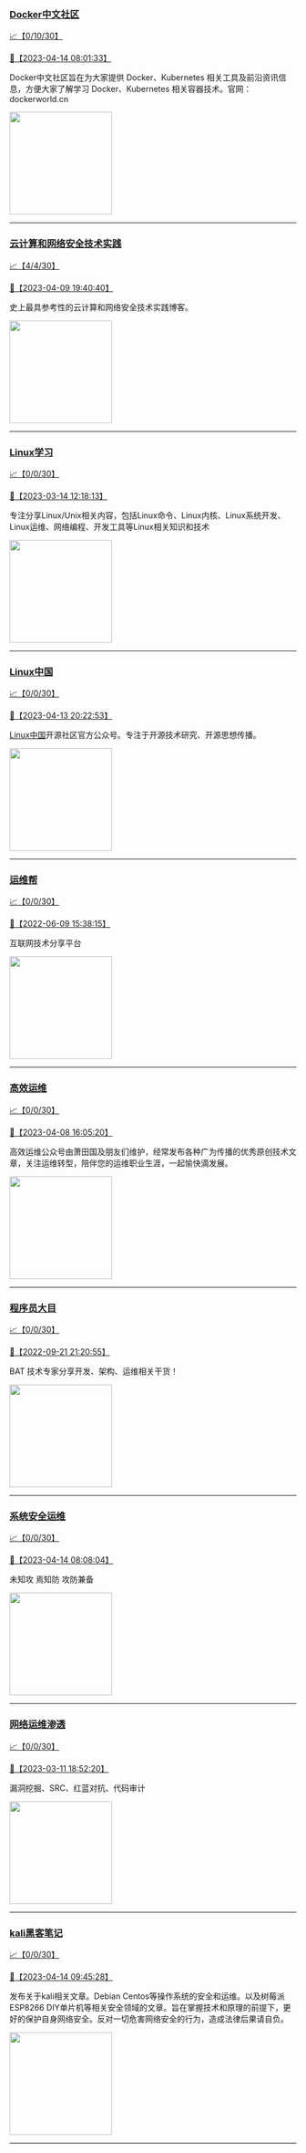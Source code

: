 
### [Docker中文社区](http://wechat.doonsec.com/wechat_echarts/?biz=MzI1NzI5NDM4Mw==)

[:chart_with_upwards_trend:【0/10/30】](http://wechat.doonsec.com/wechat_echarts/?biz=MzI1NzI5NDM4Mw==)

[:camera_flash:【2023-04-14 08:01:33】](https://mp.weixin.qq.com/s?__biz=MzI1NzI5NDM4Mw==&mid=2247494912&idx=1&sn=fa12d1cc73c5424d461cbbd7440b96f5&chksm=ea1b0440dd6c8d56550c99d5876dde284fa802e6e1e1505008baa0cb2f080cd46fec89a9fc87&scene=27#wechat_redirect)

Docker中文社区旨在为大家提供 Docker、Kubernetes 相关工具及前沿资讯信息，方便大家了解学习 Docker、Kubernetes 相关容器技术。官网：dockerworld.cn

<img align="top" width="180" src="http://open.weixin.qq.com/qr/code?username=gh_8620cb9f61a5" alt="" />

---


### [云计算和网络安全技术实践](http://wechat.doonsec.com/wechat_echarts/?biz=MzA3MjM5MDc2Nw==)

[:chart_with_upwards_trend:【4/4/30】](http://wechat.doonsec.com/wechat_echarts/?biz=MzA3MjM5MDc2Nw==)

[:camera_flash:【2023-04-09 19:40:40】](https://mp.weixin.qq.com/s?__biz=MzA3MjM5MDc2Nw==&mid=2650747566&idx=1&sn=4dda32ef6893c8d0fb2f9adf45e6a102&chksm=871493aeb0631ab89a1bd4cdb1c6ee4cb219859a5ba528694a381d295e2c6c5ef0f777c64df0&scene=27#wechat_redirect)

史上最具参考性的云计算和网络安全技术实践博客。

<img align="top" width="180" src="http://open.weixin.qq.com/qr/code?username=gh_34d6b0cb5633" alt="" />

---


### [Linux学习](http://wechat.doonsec.com/wechat_echarts/?biz=MzI4MDEwNzAzNg==)

[:chart_with_upwards_trend:【0/0/30】](http://wechat.doonsec.com/wechat_echarts/?biz=MzI4MDEwNzAzNg==)

[:camera_flash:【2023-03-14 12:18:13】](https://mp.weixin.qq.com/s?__biz=MzI4MDEwNzAzNg==&mid=2649460110&idx=1&sn=8577e3ed5b9ac6b0e444de2253779ebe&chksm=f3a2acfdc4d525ebc52860792427fbed4c933d6efc85641fe0e3a5df8e51f57a0fd1cd49e874&scene=27#wechat_redirect)

专注分享Linux/Unix相关内容，包括Linux命令、Linux内核、Linux系统开发、Linux运维、网络编程、开发工具等Linux相关知识和技术

<img align="top" width="180" src="http://open.weixin.qq.com/qr/code?username=gh_cb990d3ccd5f" alt="" />

---


### [Linux中国](http://wechat.doonsec.com/wechat_echarts/?biz=MjM5NjQ4MjYwMQ==)

[:chart_with_upwards_trend:【0/0/30】](http://wechat.doonsec.com/wechat_echarts/?biz=MjM5NjQ4MjYwMQ==)

[:camera_flash:【2023-04-13 20:22:53】](https://mp.weixin.qq.com/s?__biz=MjM5NjQ4MjYwMQ==&mid=2664678458&idx=1&sn=096d95aef555a4fb736b1cf3fabfed01&chksm=bdcfff7c8ab8766a322adda794b483bbfecc9dc790e274d79f6d7fa0236449864c0e5532bea4&scene=27#wechat_redirect)

[Linux中国](https://linux.cn/)开源社区官方公众号。专注于开源技术研究、开源思想传播。

<img align="top" width="180" src="http://open.weixin.qq.com/qr/code?username=gh_52ef55f8adfd" alt="" />

---


### [运维帮](http://wechat.doonsec.com/wechat_echarts/?biz=MzA3MzYwNjQ3NA==)

[:chart_with_upwards_trend:【0/0/30】](http://wechat.doonsec.com/wechat_echarts/?biz=MzA3MzYwNjQ3NA==)

[:camera_flash:【2022-06-09 15:38:15】](https://mp.weixin.qq.com/s?__biz=MzA3MzYwNjQ3NA==&mid=2651301005&idx=1&sn=591c720a722d1091269049b822fa468b&chksm=84ff70a8b388f9beca2bbd95f4aa3fe7cb5fcb95b2b822a01b29b2a778b1a50d3ae19a0f9b3b&scene=27&key=3820ae6439ecdd67569d451dccff2df72725e4e22c34cf0a6ddd9a37045228bd9e958856d57127a3f0f2522acca0e50d1b9db03eea86dde0680fbf05e411e63a283bfecaed40196b0ed89737b29cc623c841187edc0bd2d4550f25978018b7b304803ce91e21d90c852d7aba839600f479f9b865321cb8c5435b0cd4edb5a8b0&ascene=15&uin=NTY2NTA4NjQ%3D&devicetype=Windows+Server+2016+x64&version=63060012&lang=zh_CN&session_us=gh_fc624022782d&exportkey=AxkXZwZaGn73CaYoM3ekAIk%3D&acctmode=0&pass_ticket=LY1K1kgm7M57xazR8DnzDx%2BiXiK1JFuyFgS5dcc8bbJqloaGfg67cPFCEdwYtoyz&wx_header=0&fontgear=2&scene=27#wechat_redirect)

互联网技术分享平台

<img align="top" width="180" src="http://open.weixin.qq.com/qr/code?username=gh_445a39329cd8" alt="" />

---


### [高效运维](http://wechat.doonsec.com/wechat_echarts/?biz=MzA4Nzg5Nzc5OA==)

[:chart_with_upwards_trend:【0/0/30】](http://wechat.doonsec.com/wechat_echarts/?biz=MzA4Nzg5Nzc5OA==)

[:camera_flash:【2023-04-08 16:05:20】](https://mp.weixin.qq.com/s?__biz=MzA4Nzg5Nzc5OA==&mid=2651732413&idx=1&sn=15fb032dd4729e4d675e941fb484c6e1&chksm=8bc8fa14bcbf7302a289a0aabd8154843f467778493eefd1b9556033b617a8a6a341167e8ee6&sessionid=1680941135&subscene=93&scene=90&clicktime=1680941386&enterid=1680941386&ascene=56&devicetype=iOS15.1&version=18002230&nettype=WIFI&abtest_cookie=AAACAA%3D%3D&lang=zh_CN&countrycode=BJ&fontScale=100&exportkey=n_ChQIAhIQ7KzueuQQbniOOy9IVuDighLZAQIE97dBBAEAAAAAAJ3YITt7M7oAAAAOpnltbLcz9gKNyK89dVj0uHeZnwBefXPC34k2Xiad0yHsl5JKNhUBzpIK1rRSFy0UbHQm%2FQWTMsIg52e9GrN%2BetJe35GcxTOaaSjpZJPlwywnM8kuIWkBqHIrLRH3o4wnrANrJk7Bzz0eA3ZARYKIhWEretyMfXIwJ27y6aYLcX1Cziz4wUSHAQC79BWwJ1AU0l6cNLw1OeB6EjFnqwPszrS63UKp1ZKbtzgcscy4zdSKmyMLk967o%2F%2FYw5ep3l8nvRg%3D&pass_ticket=aj4bjlpmd40zA3Ffs1GicXuVR1t6Tg1unjQDom6Htlxbmtp10y3BKzchiICA6%2BNyNB3BGqCc5tqpsjbnP0E2Tg%3D%3D&wx_header=3&scene=27#wechat_redirect)

高效运维公众号由萧田国及朋友们维护，经常发布各种广为传播的优秀原创技术文章，关注运维转型，陪伴您的运维职业生涯，一起愉快滴发展。

<img align="top" width="180" src="http://open.weixin.qq.com/qr/code?username=gh_0fdeda7cb50a" alt="" />

---


### [程序员大目](http://wechat.doonsec.com/wechat_echarts/?biz=MzI4ODQ3NjE2OA==)

[:chart_with_upwards_trend:【0/0/30】](http://wechat.doonsec.com/wechat_echarts/?biz=MzI4ODQ3NjE2OA==)

[:camera_flash:【2022-09-21 21:20:55】](https://mp.weixin.qq.com/s?__biz=MzI4ODQ3NjE2OA==&mid=2247500356&idx=1&sn=69754a844e3a51a5427a0efec6aa45bd&chksm=ec3f5f23db48d6353810ef9157baf1fc90adbd884423aba73bd00450e5e6777e6e46dbe30489&scene=27&key=512fb80aa4f22d2a8ac8a7af6059d9b697eaef75ed0476d4690fc363cab93d636f7775d20d20fd3b1cd8bc051e62783ef79a2497a6b927846f0446f0af1324426177ebc087d480f11223e6aa409b2a26ab3d9ac220856bd51003dc89dc5306590dc812175fea69cf84266821b6f428181384d29a2d5a699f58c3d897ce4f980a&ascene=15&uin=MTA3Mzc3OTIzNQ%3D%3D&devicetype=Windows+Server+2016+x64&version=63070517&lang=zh_CN&session_us=gh_5f81484d311e&exportkey=AfaIj87lbeDD6CwHew4i%2FSM%3D&acctmode=0&pass_ticket=nP6spRM8hMyiazMifMuFetRdSji3u6F4iU1PoNglFE6zGbwDRWX%2F4QyvCBMQQBay&wx_header=0&fontgear=2&scene=27#wechat_redirect)

BAT 技术专家分享开发、架构、运维相关干货！

<img align="top" width="180" src="http://open.weixin.qq.com/qr/code?username=gh_e6849e368b5f" alt="" />

---


### [系统安全运维](http://wechat.doonsec.com/wechat_echarts/?biz=Mzk0NjE0NDc5OQ==)

[:chart_with_upwards_trend:【0/0/30】](http://wechat.doonsec.com/wechat_echarts/?biz=Mzk0NjE0NDc5OQ==)

[:camera_flash:【2023-04-14 08:08:04】](https://mp.weixin.qq.com/s?__biz=Mzk0NjE0NDc5OQ==&mid=2247520022&idx=1&sn=62aee9e55886a25988408d8c5d195306&chksm=c3085c66f47fd57060009767f55c76a7a4fa7e57a9c81b7eda9d7bc82aff165587a00360ca80&scene=27#wechat_redirect)

未知攻 焉知防 攻防兼备

<img align="top" width="180" src="http://open.weixin.qq.com/qr/code?username=gh_2c298b630170" alt="" />

---


### [网络运维渗透](http://wechat.doonsec.com/wechat_echarts/?biz=MzA3MjMxODUwNg==)

[:chart_with_upwards_trend:【0/0/30】](http://wechat.doonsec.com/wechat_echarts/?biz=MzA3MjMxODUwNg==)

[:camera_flash:【2023-03-11 18:52:20】](https://mp.weixin.qq.com/s?__biz=MzA3MjMxODUwNg==&mid=2247485873&idx=1&sn=14d756863386581f52b722bd5144e913&chksm=72323172f6bb7b586e5a4d253c808b44fdf157dacb508474568da4f609734045b41579bc2b49&scene=27&key=e6df4bce3d4c9c6a07beb0c2fe58f8374efe33c773cc2244cd937e1d00b02eed9d2bc323a2cab26e0f018f51555dc5fd973f9402aa39f532fdd8ea31857a43d7d9b4dec732dfc4858e976fae22986f5a96a1b07bce541ac4e4336f0ad4ee340ee07979412b40980d1839fd3d2601f0d7f271bc12c0d7095d16a6491ac97080a4&ascene=15&uin=MjM2NjMzNTUwNA%3D%3D&devicetype=Windows+10+x64&version=6309001c&lang=zh_CN&session_us=gh_04596d590471&countrycode=BJ&exportkey=n_ChQIAhIQAvBGKY7FUTZ2X8cwfNfzwBLvAQIE97dBBAEAAAAAAIQ5Cxxj7GsAAAAOpnltbLcz9gKNyK89dVj0sXUizbLlpQN8%2B1%2B05HYeI5spaAxDv%2FPkPtZj2k9xy%2FvahOAbKiBMPKeMtYHr92LIV%2B21GLAfAz02fTChcnI3VYshNIhuZKDqKeUlEEC8PcBKjcyQQ5dzJPqqlN5UqdmdNh4ptnmicJLcWVnHd0f3qmfuLvVvyqMMZCiJYVK5vFbFaEA2%2FxPSBT4wovS6%2FBVlXnNFp1UataT4ZYw%2F74z9Rr8M2Jp05hWcsNcavcJQR1KoPMCvAN0FW%2BNH2tbU4q0uTw5CMXYZEMm9&acctmode=0&pass_ticket=sKe&scene=27#wechat_redirect)

漏洞挖掘、SRC、红蓝对抗、代码审计

<img align="top" width="180" src="http://open.weixin.qq.com/qr/code?username=gh_304f5239b3b0" alt="" />

---


### [kali黑客笔记](http://wechat.doonsec.com/wechat_echarts/?biz=MzkxMzIwNTY1OA==)

[:chart_with_upwards_trend:【0/0/30】](http://wechat.doonsec.com/wechat_echarts/?biz=MzkxMzIwNTY1OA==)

[:camera_flash:【2023-04-14 09:45:28】](https://mp.weixin.qq.com/s?__biz=MzkxMzIwNTY1OA==&mid=2247495812&idx=1&sn=6d38f1ee8627f6cf026ffe19aa5cd613&chksm=c1038071f6740967b7d6112747551050189ecaa1a390fae546ca4522b6215ca0b8941ac44090&scene=27#wechat_redirect)

发布关于kali相关文章。Debian Centos等操作系统的安全和运维。以及树莓派 ESP8266 DIY单片机等相关安全领域的文章。旨在掌握技术和原理的前提下，更好的保护自身网络安全。反对一切危害网络安全的行为，造成法律后果请自负。

<img align="top" width="180" src="http://open.weixin.qq.com/qr/code?username=gh_fbcaf351ddc1" alt="" />

---

